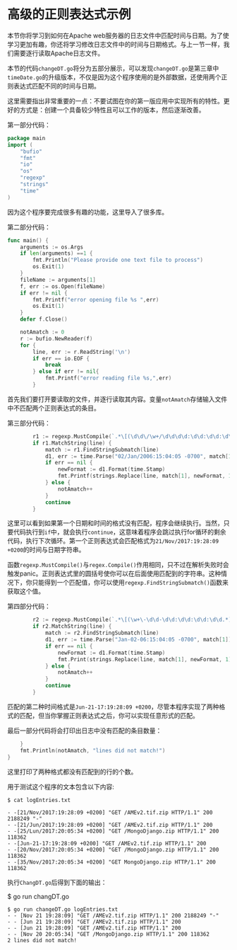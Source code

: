 # 高级的正则表达式示例

本节你将学习到如何在Apache web服务器的日志文件中匹配时间与日期。为了使学习更加有趣，你还将学习修改日志文件中的时间与日期格式。与上一节一样，我们需要逐行读取Apache日志文件。

本节的代码`changeDT.go`将分为五部分展示，可以发现`changeDT.go`是第三章中`timeDate.go`的升级版本，不仅是因为这个程序使用的是外部数据，还使用两个正则表达式匹配不同的时间与日期。

这里需要指出非常重要的一点：不要试图在你的第一版应用中实现所有的特性。更好的方式是：创建一个具备较少特性且可以工作的版本，然后逐渐改善。

第一部分代码：

```go
package main
import (
	"bufio"
	"fmt"
	"io"
	"os"
	"regexp"
	"strings"
	"time"
)
```

因为这个程序要完成很多有趣的功能，这里导入了很多库。

第二部分代码：

```go
func main() {
	arguments := os.Args
	if len(arguments) ==1 {
		fmt.Println("Please provide one text file to process")
		os.Exit(1)
	}
	fileName := arguments[1]
	f, err := os.Open(fileName)
	if err != nil {
		fmt.Printf("error opening file %s ",err)
		os.Exit(1)
    }
    defer f.Close()

	notAmatch := 0
	r := bufio.NewReader(f)
	for	{
		line, err := r.ReadString('\n')
		if err == io.EOF {
			break
		} else if err != nil{
			fmt.Printf("error reading file %s,",err)
		}
```

首先我们要打开要读取的文件，并逐行读取其内容。变量`notAmatch`存储输入文件中不匹配两个正则表达式的条目。

第三部分代码：

```go
		r1 := regexp.MustCompile(`.*\[(\d\d\/\w+/\d\d\d\d:\d\d:\d\d:\d\d.*)\] .*`)
		if r1.MatchString(line) {
			match := r1.FindStringSubmatch(line)
			d1, err := time.Parse("02/Jan/2006:15:04:05 -0700", match[1])
			if err == nil {
				newFormat := d1.Format(time.Stamp)
				fmt.Printf(strings.Replace(line, match[1], newFormat, 1))
			} else {
				notAmatch++
			}
			continue
		}
```

这里可以看到如果第一个日期和时间的格式没有匹配，程序会继续执行。当然，只要代码执行到`if`中，就会执行`continue`，这意味着程序会跳过执行for循环的剩余代码，执行下次循环。第一个正则表达式会匹配格式为`21/Nov/2017:19:28:09 +0200`的时间与日期字符串。

函数`regexp.MustCompile()`与`regex.Compile()`作用相同，只不过在解析失败时会触发panic。正则表达式里的圆括号使你可以在后面使用匹配到的字符串。这种情况下，你只能得到一个匹配值，你可以使用`regexp.FindStringSubmatch()`函数来获取这个值。

第四部分代码：

```go
		r2 := regexp.MustCompile(`.*\[(\w+\-\d\d-\d\d:\d\d:\d\d:\d\d.*)\] .*`)
		if r2.MatchString(line) {
			match := r2.FindStringSubmatch(line)
			d1, err := time.Parse("Jan-02-06:15:04:05 -0700", match[1])
			if err == nil {
				newFormat := d1.Format(time.Stamp)
				fmt.Print(strings.Replace(line, match[1], newFormat, 1))
			} else {
				notAmatch++
			}
			continue
		}
```

匹配的第二种时间格式是`Jun-21-17:19:28:09 +0200`，尽管本程序实现了两种格式的匹配，但当你掌握正则表达式之后，你可以实现任意形式的匹配。

最后一部分代码将会打印出日志中没有匹配的条目数量：

```go
	}
	fmt.Println(notAmatch, "lines did not match!")
}
```

这里打印了两种格式都没有匹配到的行的个数。

用于测试这个程序的文本包含以下内容:

```shell
$ cat logEntries.txt

- -[21/Nov/2017:19:28:09 +0200] "GET /AMEv2.tif.zip HTTP/1.1" 200 2188249 "-"
- -[21/Jun/2017:19:28:09 +0200] "GET /AMEv2.tif.zip HTTP/1.1" 200 
- -[25/Lun/2017:20:05:34 +0200] "GET /MongoDjango.zip HTTP/1.1" 200 118362
- -[Jun-21-17:19:28:09 +0200] "GET /AMEv2.tif.zip HTTP/1.1" 200
- -[20/Nov/2017:20:05:34 +0200] "GET /MongoDjango.zip HTTP/1.1" 200 118362
- -[35/Nov/2017:20:05:34 +0200] "GET MongoDjango.zip HTTP/1.1" 200 118362
```



执行`ChangDT.go`后得到下面的输出：

$ go run changDT.go

```shell
$ go run changeDT.go logEntries.txt
- - [Nov 21 19:28:09] "GET /AMEv2.tif.zip HTTP/1.1" 200 2188249 "-" 
- - [Jun 21 19:28:09] "GET /AMEv2.tif.zip HTTP/1.1" 200
- - [Jun 21 19:28:09] "GET /AMEv2.tif.zip HTTP/1.1" 200
- - [Nov 20 20:05:34] "GET /MongoDjango.zip HTTP/1.1" 200 118362
2 lines did not match!
```

